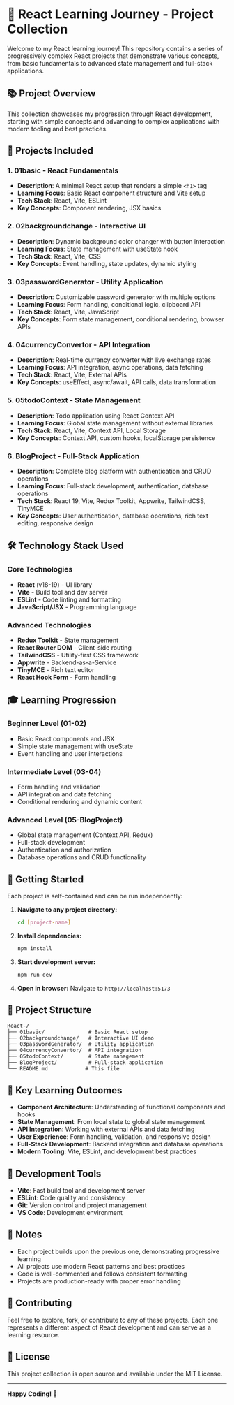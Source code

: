 # 🚀 React Learning Journey - Project Collection

Welcome to my React learning journey! This repository contains a series of progressively complex React projects that demonstrate various concepts, from basic fundamentals to advanced state management and full-stack applications.

## 📚 Project Overview

This collection showcases my progression through React development, starting with simple concepts and advancing to complex applications with modern tooling and best practices.

## 🎯 Projects Included

### 1. **01basic** - React Fundamentals
- **Description**: A minimal React setup that renders a simple `<h1>` tag
- **Learning Focus**: Basic React component structure and Vite setup
- **Tech Stack**: React, Vite, ESLint
- **Key Concepts**: Component rendering, JSX basics

### 2. **02backgroundchange** - Interactive UI
- **Description**: Dynamic background color changer with button interaction
- **Learning Focus**: State management with useState hook
- **Tech Stack**: React, Vite, CSS
- **Key Concepts**: Event handling, state updates, dynamic styling

### 3. **03passwordGenerator** - Utility Application
- **Description**: Customizable password generator with multiple options
- **Learning Focus**: Form handling, conditional logic, clipboard API
- **Tech Stack**: React, Vite, JavaScript
- **Key Concepts**: Form state management, conditional rendering, browser APIs

### 4. **04currencyConvertor** - API Integration
- **Description**: Real-time currency converter with live exchange rates
- **Learning Focus**: API integration, async operations, data fetching
- **Tech Stack**: React, Vite, External APIs
- **Key Concepts**: useEffect, async/await, API calls, data transformation

### 5. **05todoContext** - State Management
- **Description**: Todo application using React Context API
- **Learning Focus**: Global state management without external libraries
- **Tech Stack**: React, Vite, Context API, Local Storage
- **Key Concepts**: Context API, custom hooks, localStorage persistence

### 6. **BlogProject** - Full-Stack Application
- **Description**: Complete blog platform with authentication and CRUD operations
- **Learning Focus**: Full-stack development, authentication, database operations
- **Tech Stack**: React 19, Vite, Redux Toolkit, Appwrite, TailwindCSS, TinyMCE
- **Key Concepts**: User authentication, database operations, rich text editing, responsive design

## 🛠️ Technology Stack Used

### Core Technologies
- **React** (v18-19) - UI library
- **Vite** - Build tool and dev server
- **ESLint** - Code linting and formatting
- **JavaScript/JSX** - Programming language

### Advanced Technologies
- **Redux Toolkit** - State management
- **React Router DOM** - Client-side routing
- **TailwindCSS** - Utility-first CSS framework
- **Appwrite** - Backend-as-a-Service
- **TinyMCE** - Rich text editor
- **React Hook Form** - Form handling

## 🎓 Learning Progression

### Beginner Level (01-02)
- Basic React components and JSX
- Simple state management with useState
- Event handling and user interactions

### Intermediate Level (03-04)
- Form handling and validation
- API integration and data fetching
- Conditional rendering and dynamic content

### Advanced Level (05-BlogProject)
- Global state management (Context API, Redux)
- Full-stack development
- Authentication and authorization
- Database operations and CRUD functionality

## 🚀 Getting Started

Each project is self-contained and can be run independently:

1. **Navigate to any project directory:**
   ```bash
   cd [project-name]
   ```

2. **Install dependencies:**
   ```bash
   npm install
   ```

3. **Start development server:**
   ```bash
   npm run dev
   ```

4. **Open in browser:**
   Navigate to `http://localhost:5173`

## 📁 Project Structure

```
React-/
├── 01basic/              # Basic React setup
├── 02backgroundchange/   # Interactive UI demo
├── 03passwordGenerator/  # Utility application
├── 04currencyConvertor/  # API integration
├── 05todoContext/        # State management
├── BlogProject/          # Full-stack application
└── README.md            # This file
```

## 🎯 Key Learning Outcomes

- **Component Architecture**: Understanding of functional components and hooks
- **State Management**: From local state to global state management
- **API Integration**: Working with external APIs and data fetching
- **User Experience**: Form handling, validation, and responsive design
- **Full-Stack Development**: Backend integration and database operations
- **Modern Tooling**: Vite, ESLint, and development best practices

## 🔧 Development Tools

- **Vite**: Fast build tool and development server
- **ESLint**: Code quality and consistency
- **Git**: Version control and project management
- **VS Code**: Development environment

## 📝 Notes

- Each project builds upon the previous one, demonstrating progressive learning
- All projects use modern React patterns and best practices
- Code is well-commented and follows consistent formatting
- Projects are production-ready with proper error handling

## 🤝 Contributing

Feel free to explore, fork, or contribute to any of these projects. Each one represents a different aspect of React development and can serve as a learning resource.

## 📄 License

This project collection is open source and available under the MIT License.

---

**Happy Coding! 🎉**  